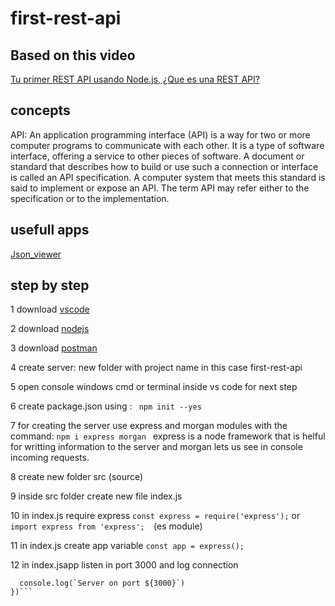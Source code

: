 # first-rest-api

## Based on this video
  [Tu primer REST API usando Node.js, ¿Que es una REST API?](https://www.youtube.com/watch?v=bK3AJfs7qNY)

## concepts
API: An application programming interface (API) is a way for two or more computer programs to communicate with each other. It is a type of software interface, offering a service to other pieces of software. A document or standard that describes how to build or use such a connection or interface is called an API specification. A computer system that meets this standard is said to implement or expose an API. The term API may refer either to the specification or to the implementation.

## usefull apps
[Json_viewer](https://chrome.google.com/webstore/detail/json-viewer/gbmdgpbipfallnflgajpaliibnhdgobh/related)


## step by step

1 download [vscode](https://code.visualstudio.com/download)

2 download [nodejs](https://nodejs.org/en/download/)

3 download [postman](https://www.postman.com/downloads/)

4 create server: new folder with project name in this case first-rest-api

5 open console windows cmd  or terminal inside vs code for next step

6 create package.json using :
``` npm init --yes```

7 for creating the server use express and morgan modules with the command:
```npm i express morgan ```
express is a node framework that is helful for writting information to the server and morgan lets us see in console incoming requests.

8 create new folder src (source)

9 inside src folder create new file index.js

10 in index.js require express
```const express = require('express');``` or
```import express from 'express';  ```(es module)

11 in index.js create app variable
```const app = express();```

12 in index.jsapp listen in port 3000  and log connection
```app.listen(3000, () => {
  console.log(`Server on port ${3000}`)
})```

